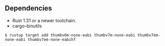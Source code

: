 ## Dependencies

- Rust 1.31 or a newer toolchain.
- cargo-binutils

``` console
$ rustup target add thumbv6m-none-eabi thumbv7m-none-eabi thumbv7em-none-eabi thumbv7em-none-eabihf
```

